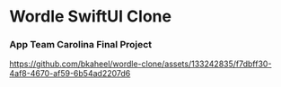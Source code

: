 # Wordle SwiftUI Clone

### App Team Carolina Final Project



https://github.com/bkaheel/wordle-clone/assets/133242835/f7dbff30-4af8-4670-af59-6b54ad2207d6


